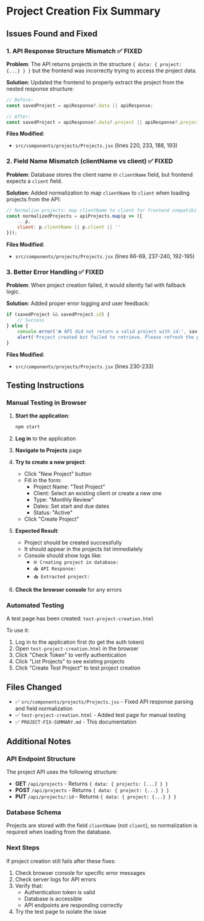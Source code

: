 # Project Creation Fix Summary

## Issues Found and Fixed

### 1. **API Response Structure Mismatch** ✅ FIXED
**Problem**: The API returns projects in the structure `{ data: { project: {...} } }` but the frontend was incorrectly trying to access the project data.

**Solution**: Updated the frontend to properly extract the project from the nested response structure:
```javascript
// Before:
const savedProject = apiResponse?.data || apiResponse;

// After:
const savedProject = apiResponse?.data?.project || apiResponse?.project || apiResponse?.data;
```

**Files Modified**:
- `src/components/projects/Projects.jsx` (lines 220, 233, 188, 193)

### 2. **Field Name Mismatch (clientName vs client)** ✅ FIXED
**Problem**: Database stores the client name in `clientName` field, but frontend expects a `client` field.

**Solution**: Added normalization to map `clientName` to `client` when loading projects from the API:
```javascript
// Normalize projects: map clientName to client for frontend compatibility
const normalizedProjects = apiProjects.map(p => ({
    ...p,
    client: p.clientName || p.client || ''
}));
```

**Files Modified**:
- `src/components/projects/Projects.jsx` (lines 66-69, 237-240, 192-195)

### 3. **Better Error Handling** ✅ FIXED
**Problem**: When project creation failed, it would silently fail with fallback logic.

**Solution**: Added proper error logging and user feedback:
```javascript
if (savedProject && savedProject.id) {
    // Success
} else {
    console.error('❌ API did not return a valid project with id:', savedProject);
    alert('Project created but failed to retrieve. Please refresh the page.');
}
```

**Files Modified**:
- `src/components/projects/Projects.jsx` (lines 230-233)

## Testing Instructions

### Manual Testing in Browser

1. **Start the application**:
   ```bash
   npm start
   ```

2. **Log in** to the application

3. **Navigate to Projects** page

4. **Try to create a new project**:
   - Click "New Project" button
   - Fill in the form:
     - Project Name: "Test Project"
     - Client: Select an existing client or create a new one
     - Type: "Monthly Review"
     - Dates: Set start and due dates
     - Status: "Active"
   - Click "Create Project"

5. **Expected Result**: 
   - Project should be created successfully
   - It should appear in the projects list immediately
   - Console should show logs like:
     - `🌐 Creating project in database:`
     - `📥 API Response:`
     - `📥 Extracted project:`

6. **Check the browser console** for any errors

### Automated Testing

A test page has been created: `test-project-creation.html`

To use it:
1. Log in to the application first (to get the auth token)
2. Open `test-project-creation.html` in the browser
3. Click "Check Token" to verify authentication
4. Click "List Projects" to see existing projects
5. Click "Create Test Project" to test project creation

## Files Changed

- ✅ `src/components/projects/Projects.jsx` - Fixed API response parsing and field normalization
- ✅ `test-project-creation.html` - Added test page for manual testing
- ✅ `PROJECT-FIX-SUMMARY.md` - This documentation

## Additional Notes

### API Endpoint Structure
The project API uses the following structure:
- **GET** `/api/projects` - Returns `{ data: { projects: [...] } }`
- **POST** `/api/projects` - Returns `{ data: { project: {...} } }`
- **PUT** `/api/projects/:id` - Returns `{ data: { project: {...} } }`

### Database Schema
Projects are stored with the field `clientName` (not `client`), so normalization is required when loading from the database.

### Next Steps

If project creation still fails after these fixes:

1. Check browser console for specific error messages
2. Check server logs for API errors
3. Verify that:
   - Authentication token is valid
   - Database is accessible
   - API endpoints are responding correctly
4. Try the test page to isolate the issue



